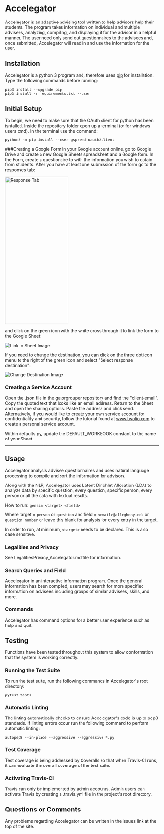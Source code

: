 # Accelegator

Accelegator is an adaptive advising tool written to help advisors help their
students. The program takes information on individual and multiple advisees,
analyzing, compiling, and displaying it for the advisor in a helpful manner.
The user need only send out questionnaires to the advisees and, once submitted,
Accelegator will read in and use the information for the user.

## Installation

Accelegator is a python 3 program and, therefore uses [pip][1] for installation.
Type the following commands before running:

[1]: https://pip.pypa.io/en/stable/installing

```shell
pip3 install --upgrade pip
pip3 install -r requirements.txt --user
```

## Initial Setup

To begin, we need to make sure that the OAuth client for python has been isntalled. Inside the repository folder open up a terminal (or for windows users cmd). In the terminal use the command:

`python3 -m pip install --user gspread oauth2client`

###Creating a Google Form
In your Google account online, go to Google Drive and create a new Google Sheets spreadsheet and a Google form. In the Form, create a questionaire to with the information you wish to obtain from students. After you have at least one submission of the form go to the responses tab:

<img src="https://i.imgur.com/ctAYBmq.png" alt="Response Tab" height="481" width="207">

and click on the green icon with the white cross through it to link the form to the Google Sheet:

![Link to Sheet Image](https://i.imgur.com/mFFCicS.png "Click this to link")

If you need to change the destination, you can click on the three dot icon menu to the right of the green icon and select "Select response destination":

![Change Destination Image](https://i.imgur.com/T9AaNPQ.png "Click this to change destination")

### Creating a Service Account
Open the .json file in the gatorgrouper repository and find the "client-email". Copy the quoted text that looks like an email address. Return to the Sheet and open the sharing options. Paste the address and click send. Alternatively, if you would like to create your own service account for confidentiality and security, follow the tutorial found at www.twolio.com to create a personal service account.

Within defaults.py, update the DEFAULT_WORKBOOK constant to the name of your Sheet.


------

## Usage

Accelegator analysis advisee questionnaires and uses natural language
processing to compile and sort the information for
advisors.

Along with the NLP, Accelegator uses Latent Dirichlet Allocation (LDA) to
analyze data by specific question, every question, specific person, every
person or all the data with textual results.

How to run:
`` gensim <target> <field> ``

Where target = `person` or `question`
and field = `<email>@allegheny.edu` or `question number` or leave this blank for
analysis for every entry in the target.

In order to run, at minimum, ``<target>`` needs to be declared. This is also
case sensitive.

### Legalities and Privacy

See LegalitiesPrivacy_Accelegator.md file for information.

### Search Queries and Field

Accelegator in an interactive information program. Once the general
information has been compiled, users may search for more specified information
on advisees including groups of similar advisees, skills, and more.

### Commands

Accelegator has command options for a better user experience such as help and
quit.

## Testing

Functions have been tested throughout this system to allow conformation that
the system is working correctly.

### Running the Test Suite

To run the test suite, run the following commands in Accelegator's root
directory:

```shell
pytest tests
```

### Automatic Linting

The linting automatically checks to ensure Accelegator's code is up to pep8
standards. If linting errors occur run the following command to perform
automatic linting:

```shell
autopep8 --in-place --aggressive --aggressive *.py
```

### Test Coverage

Test coverage is being addressed by Coveralls so that when Travis-CI runs, it
can evaluate the overall coverage of the test suite.

### Activating Travis-CI

Travis can only be implemented by admin accounts. Admin users can activate
Travis by creating a .travis.yml file in the project's root directory.

## Questions or Comments

Any problems regarding Accelegator can be written in the issues link at the
top of the site.

